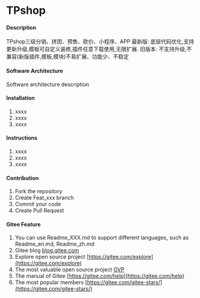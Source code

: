 # TPshop

#### Description
TPshop三级分销、拼团、预售、砍价、小程序、APP
最新版: 底层代码优化,支持更新升级,模板可自定义装修,插件任意下载使用,无限扩展. 
旧版本: 不支持升级,不兼容(新版插件,模板,模块)不易扩展、功能少、不稳定

#### Software Architecture
Software architecture description

#### Installation

1.  xxxx
2.  xxxx
3.  xxxx

#### Instructions

1.  xxxx
2.  xxxx
3.  xxxx

#### Contribution

1.  Fork the repository
2.  Create Feat_xxx branch
3.  Commit your code
4.  Create Pull Request


#### Gitee Feature

1.  You can use Readme\_XXX.md to support different languages, such as Readme\_en.md, Readme\_zh.md
2.  Gitee blog [blog.gitee.com](https://blog.gitee.com)
3.  Explore open source project [https://gitee.com/explore](https://gitee.com/explore)
4.  The most valuable open source project [GVP](https://gitee.com/gvp)
5.  The manual of Gitee [https://gitee.com/help](https://gitee.com/help)
6.  The most popular members  [https://gitee.com/gitee-stars/](https://gitee.com/gitee-stars/)
